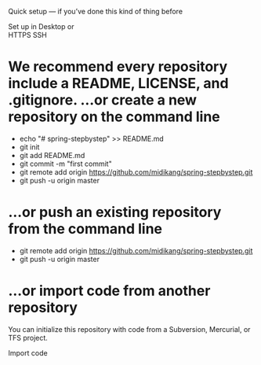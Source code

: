 Quick setup — if you’ve done this kind of thing before

 Set up in Desktop	or	
 HTTPS
 SSH
	
We recommend every repository include a README, LICENSE, and .gitignore.
…or create a new repository on the command line
========
  
* echo "# spring-stepbystep" >> README.md
* git init
* git add README.md
* git commit -m "first commit"
* git remote add origin https://github.com/midikang/spring-stepbystep.git
* git push -u origin master
  
…or push an existing repository from the command line
========
* git remote add origin https://github.com/midikang/spring-stepbystep.git
* git push -u origin master

…or import code from another repository
========
You can initialize this repository with code from a Subversion, Mercurial, or TFS project.

Import code
